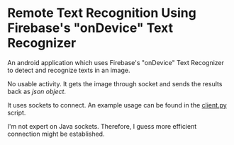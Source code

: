 # Remote Text Recognition Using Firebase's "onDevice" Text Recognizer

An android application which uses Firebase's "onDevice" Text Recognizer to detect and recognize texts in an image.

No usable activity. It gets the image through socket and sends the results back as *json object*.

It uses sockets to connect. An example usage can be found in the [client.py](client.py) script.

I'm not expert on Java sockets. Therefore, I guess more efficient connection might be established.
